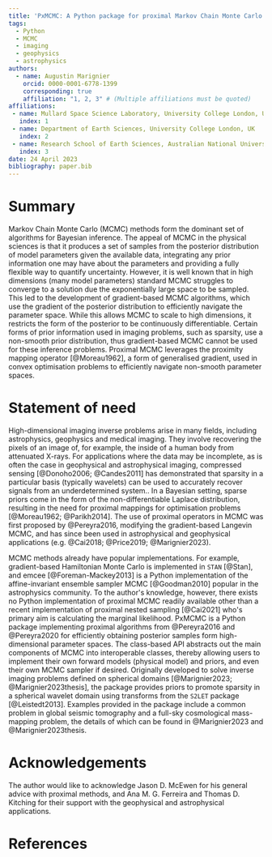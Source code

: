```yaml
---
title: 'PxMCMC: A Python package for proximal Markov Chain Monte Carlo'
tags:
  - Python
  - MCMC
  - imaging
  - geophysics
  - astrophysics
authors:
  - name: Augustin Marignier
    orcid: 0000-0001-6778-1399
    corresponding: true
    affiliation: "1, 2, 3" # (Multiple affiliations must be quoted)
affiliations:
 - name: Mullard Space Science Laboratory, University College London, UK
   index: 1
 - name: Department of Earth Sciences, University College London, UK
   index: 2
 - name: Research School of Earth Sciences, Australian National University, Australia
   index: 3
date: 24 April 2023
bibliography: paper.bib
---
```


# Summary

Markov Chain Monte Carlo (MCMC) methods form the dominant set of algorithms for Bayesian inference.
The appeal of MCMC in the physical sciences is that it produces a set of samples from the posterior distribution of model parameters given the available data, integrating any prior information one may have about the parameters and providing a fully flexible way to quantify uncertainty.
However, it is well known that in high dimensions (many model parameters) standard MCMC struggles to converge to a solution due the exponentially large space to be sampled.
This led to the development of gradient-based MCMC algorithms, which use the gradient of the posterior distribution to efficiently navigate the parameter space.
While this allows MCMC to scale to high dimensions, it restricts the form of the posterior to be continuously differentiable.
Certain forms of prior information used in imaging problems, such as sparsity, use a non-smooth prior distribution, thus gradient-based MCMC cannot be used for these inference problems.
Proximal MCMC leverages the proximity mapping operator [@Moreau1962], a form of generalised gradient, used in convex optimisation problems to efficiently navigate non-smooth parameter spaces.

# Statement of need

High-dimensional imaging inverse problems arise in many fields, including astrophysics, geophysics and medical imaging.
They involve recovering the pixels of an image of, for example, the inside of a human body from attenuated X-rays.
For applications where the data may be incomplete, as is often the case in geophysical and astrophysical imaging, compressed sensing [@Donoho2006; @Candes2011] has demonstrated that sparsity in a particular basis (typically wavelets) can be used to accurately recover signals from an underdetermined system..
In a Bayesian setting, sparse priors come in the form of the non-differentiable Laplace distribution, resulting in the need for proximal mappings for optimisation problems [@Moreau1962; @Parikh2014].
The use of proximal operators in MCMC was first proposed by @Pereyra2016, modifying the gradient-based Langevin MCMC, and has since been used in astrophysical and geophysical applications (e.g. @Cai2018; @Price2019; @Marignier2023).

MCMC methods already have popular implementations.
For example, gradient-based Hamiltonian Monte Carlo is implemented in `STAN` [@Stan], and emcee [@Foreman-Mackey2013] is a Python implementation of the affine-invariant ensemble sampler MCMC [@Goodman2010] popular in the astrophysics community.
To the author's knowledge, however, there exists no Python implementation of proximal MCMC readily available other than a recent implementation of proximal nested sampling [@Cai2021] who's primary aim is calculating the marginal likelihood.
PxMCMC is a Python package implementing proximal algorithms from @Pereyra2016 and @Pereyra2020 for efficiently obtaining posterior samples form high-dimensional parameter spaces.
The class-based API abstracts out the main components of MCMC into interoperable classes, thereby allowing users to implement their own forward models (physical model) and priors, and even their own MCMC sampler if desired.
Originally developed to solve inverse imaging problems defined on spherical domains [@Marignier2023; @Marignier2023thesis], the package provides priors to promote sparsity in a spherical wavelet domain using transforms from the `S2LET` package [@Leistedt2013].
Examples provided in the package include a common problem in global seismic tomography and a full-sky cosmological mass-mapping problem, the details of which can be found in @Marignier2023 and @Marignier2023thesis.

# Acknowledgements

The author would like to acknowledge Jason D. McEwen for his general advice with proximal methods, and Ana M. G. Ferreira and Thomas D. Kitching for their support with the geophysical and astrophysical applications.

# References